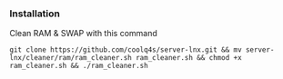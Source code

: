 ### Installation

Clean RAM & SWAP with this command
```
git clone https://github.com/coolq4s/server-lnx.git && mv server-lnx/cleaner/ram/ram_cleaner.sh ram_cleaner.sh && chmod +x ram_cleaner.sh && ./ram_cleaner.sh
```